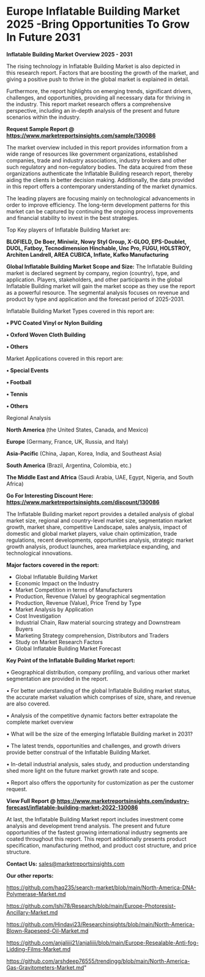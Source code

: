 # Europe Inflatable Building Market 2025 -Bring Opportunities To Grow In Future 2031

<Strong> Inflatable Building Market Overview 2025 - 2031</strong>

The rising technology in Inflatable Building Market is also depicted in this research report. Factors that are boosting the growth of the market, and giving a positive push to thrive in the global market is explained in detail.

Furthermore, the report highlights on emerging trends, significant drivers, challenges, and opportunities, providing all necessary data for thriving in the industry. This report market research offers a comprehensive perspective, including an in-depth analysis of the present and future scenarios within the industry.

<strong>Request Sample Report @ <a href=https://www.marketreportsinsights.com/sample/130086>https://www.marketreportsinsights.com/sample/130086</a></strong>

The market overview included in this report provides information from a wide range of resources like government organizations, established companies, trade and industry associations, industry brokers and other such regulatory and non-regulatory bodies. The data acquired from these organizations authenticate the Inflatable Building research report, thereby aiding the clients in better decision making. Additionally, the data provided in this report offers a contemporary understanding of the market dynamics.

The leading players are focusing mainly on technological advancements in order to improve efficiency. The long-term development patterns for this market can be captured by continuing the ongoing process improvements and financial stability to invest in the best strategies.

Top Key players of Inflatable Building Market are:

<strong>BLOFIELD, De Boer, Miniwiz, Nowy Styl Group, X-GLOO, EPS-Doublet, DUOL, Fatboy, Tecnodimension Hinchable, Unc Pro, FUGU, HOLSTROY, Architen Landrell, AREA CUBICA, Inflate, Kafko Manufacturing</strong>

<strong><b>Global Inflatable Building Market Scope and Size:</b></strong>
The Inflatable Building market is declared segment by company, region (country), type, and application. Players, stakeholders, and other participants in the global Inflatable Building market will gain the market scope as they use the report as a powerful resource. The segmental analysis focuses on revenue and product by type and application and the forecast period of 2025-2031.

Inflatable Building Market Types covered in this report are:

<strong>• PVC Coated Vinyl or Nylon Building

• Oxford Woven Cloth Building

• Others</strong>

Market Applications covered in this report are:

<strong>• Special Events

• Football

• Tennis

• Others</strong> 

Regional Analysis

<strong>North America</strong> (the United States, Canada, and Mexico)

<strong>Europe</strong> (Germany, France, UK, Russia, and Italy)

<strong>Asia-Pacific</strong> (China, Japan, Korea, India, and Southeast Asia)

<strong>South America</strong> (Brazil, Argentina, Colombia, etc.)

<strong>The Middle East and Africa</strong> (Saudi Arabia, UAE, Egypt, Nigeria, and South Africa)

<strong>Go For Interesting Discount Here: <a href=https://www.marketreportsinsights.com/discount/130086>https://www.marketreportsinsights.com/discount/130086</a></strong>

The Inflatable Building market report provides a detailed analysis of global market size, regional and country-level market size, segmentation market growth, market share, competitive Landscape, sales analysis, impact of domestic and global market players, value chain optimization, trade regulations, recent developments, opportunities analysis, strategic market growth analysis, product launches, area marketplace expanding, and technological innovations.

<strong><b>Major factors covered in the report:</b></strong>
<ul>
  <li>Global Inflatable Building Market </li>
  <li>Economic Impact on the Industry</li>
  <li>Market Competition in terms of Manufacturers</li>
  <li>Production, Revenue (Value) by geographical segmentation</li>
  <li>Production, Revenue (Value), Price Trend by Type</li>
  <li>Market Analysis by Application</li>
  <li>Cost Investigation</li>
  <li>Industrial Chain, Raw material sourcing strategy and Downstream Buyers</li>
  <li>Marketing Strategy comprehension, Distributors and Traders</li>
  <li>Study on Market Research Factors</li>
  <li>Global Inflatable Building Market Forecast</li>
</ul>

<strong><b>Key Point of the Inflatable Building Market report:</b></strong>

• Geographical distribution, company profiling, and various other market segmentation are provided in the report.

• For better understanding of the global Inflatable Building market status, the accurate market valuation which comprises of size, share, and revenue are also covered.

• Analysis of the competitive dynamic factors better extrapolate the complete market overview

• What will be the size of the emerging Inflatable Building market in 2031?

• The latest trends, opportunities and challenges, and growth drivers provide better construal of the Inflatable Building Market.

• In-detail industrial analysis, sales study, and production understanding shed more light on the future market growth rate and scope.

• Report also offers the opportunity for customization as per the customer request.

<strong><b>View Full Report @ <a href=https://www.marketreportsinsights.com/industry-forecast/inflatable-building-market-2022-130086>https://www.marketreportsinsights.com/industry-forecast/inflatable-building-market-2022-130086</a></b></strong>


At last, the Inflatable Building Market report includes investment come analysis and development trend analysis. The present and future opportunities of the fastest growing international industry segments are coated throughout this report. This report additionally presents product specification, manufacturing method, and product cost structure, and price structure.

<strong>Contact Us:</strong>
sales@marketreportsinsights.com

<strong>Our other reports:</strong>

<a href=https://github.com/haq235/search-market/blob/main/North-America-DNA-Polymerase-Market.md>https://github.com/haq235/search-market/blob/main/North-America-DNA-Polymerase-Market.md</a>

<a href=https://github.com/Ishi78/Research/blob/main/Europe-Photoresist-Ancillary-Market.md>https://github.com/Ishi78/Research/blob/main/Europe-Photoresist-Ancillary-Market.md</a>

<a href=https://github.com/Hindavi23/Researchinsights/blob/main/North-America-Blown-Rapeseed-Oil-Market.md>https://github.com/Hindavi23/Researchinsights/blob/main/North-America-Blown-Rapeseed-Oil-Market.md</a>

<a href=https://github.com/anjaliiii21/anjaliiii/blob/main/Europe-Resealable-Anti-fog-Lidding-Films-Market.md>https://github.com/anjaliiii21/anjaliiii/blob/main/Europe-Resealable-Anti-fog-Lidding-Films-Market.md</a>

<a href=https://github.com/arshdeep76555/trendingg/blob/main/North-America-Gas-Gravitometers-Market.md>https://github.com/arshdeep76555/trendingg/blob/main/North-America-Gas-Gravitometers-Market.md</a>"
